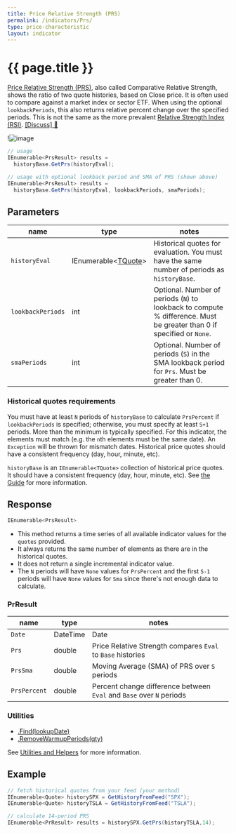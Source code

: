 ```yaml
---
title: Price Relative Strength (PRS)
permalink: /indicators/Prs/
type: price-characteristic
layout: indicator
---
```


# {{ page.title }}

[Price Relative Strength (PRS)](https://en.wikipedia.org/wiki/Relative_strength), also called Comparative Relative Strength, shows the ratio of two quote histories, based on Close price.  It is often used to compare against a market index or sector ETF.  When using the optional `lookbackPeriods`, this also returns relative percent change over the specified periods.  This is not the same as the more prevalent [Relative Strength Index (RSI)](../Rsi#content).
[[Discuss] :speech_balloon:]({{site.github.repository_url}}/discussions/243 "Community discussion about this indicator")

!![image]({{site.charturl}}/Prs.png)

```csharp
// usage
IEnumerable<PrsResult> results =
  historyBase.GetPrs(historyEval);  

// usage with optional lookback period and SMA of PRS (shown above)
IEnumerable<PrsResult> results =
  historyBase.GetPrs(historyEval, lookbackPeriods, smaPeriods);  
```

## Parameters

| name | type | notes
| -- |-- |--
| `historyEval` | IEnumerable\<[TQuote]({{site.baseurl}}/guide/#historical-quotes)\> | Historical quotes for evaluation.  You must have the same number of periods as `historyBase`.
| `lookbackPeriods` | int | Optional.  Number of periods (`N`) to lookback to compute % difference.  Must be greater than 0 if specified or `None`.
| `smaPeriods` | int | Optional.  Number of periods (`S`) in the SMA lookback period for `Prs`.  Must be greater than 0.

### Historical quotes requirements

You must have at least `N` periods of `historyBase` to calculate `PrsPercent` if `lookbackPeriods` is specified; otherwise, you must specify at least `S+1` periods.  More than the minimum is typically specified.  For this indicator, the elements must match (e.g. the `n`th elements must be the same date).  An `Exception` will be thrown for mismatch dates.  Historical price quotes should have a consistent frequency (day, hour, minute, etc).

`historyBase` is an `IEnumerable<TQuote>` collection of historical price quotes.  It should have a consistent frequency (day, hour, minute, etc).  See [the Guide]({{site.baseurl}}/guide/#historical-quotes) for more information.

## Response

```csharp
IEnumerable<PrsResult>
```

- This method returns a time series of all available indicator values for the `quotes` provided.
- It always returns the same number of elements as there are in the historical quotes.
- It does not return a single incremental indicator value.
- The `N` periods will have `None` values for `PrsPercent` and the first `S-1` periods will have `None` values for `Sma` since there's not enough data to calculate.

### PrResult

| name | type | notes
| -- |-- |--
| `Date` | DateTime | Date
| `Prs` | double | Price Relative Strength compares `Eval` to `Base` histories
| `PrsSma` | double | Moving Average (SMA) of PRS over `S` periods
| `PrsPercent` | double | Percent change difference between `Eval` and `Base` over `N` periods

### Utilities

- [.Find(lookupDate)]({{site.baseurl}}/utilities#find-indicator-result-by-date)
- [.RemoveWarmupPeriods(qty)]({{site.baseurl}}/utilities#remove-warmup-periods)

See [Utilities and Helpers]({{site.baseurl}}/utilities#utilities-for-indicator-results) for more information.

## Example

```csharp
// fetch historical quotes from your feed (your method)
IEnumerable<Quote> historySPX = GetHistoryFromFeed("SPX");
IEnumerable<Quote> historyTSLA = GetHistoryFromFeed("TSLA");

// calculate 14-period PRS
IEnumerable<PrResult> results = historySPX.GetPrs(historyTSLA,14);
```
